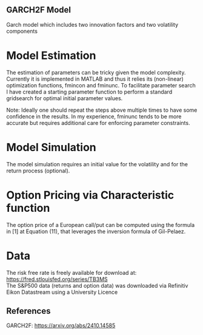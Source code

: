 ## GARCH2F Model 

Garch model which includes two innovation factors and two volatility components

# Model Estimation  

The estimation of parameters can be tricky given the model complexity. Currently it is implemented in MATLAB and thus it relies its (non-linear) optimization functions, fmincon and fminunc. To facilitate parameter search I have created a starting parameter function to perform a standard gridsearch for optimal initial parameter values.

Note: Ideally one should repeat the steps above multiple times to have some confidence in the results. 
In my experience, fminunc tends to be more accurate but requires additional care for enforcing parameter constraints. 

# Model Simulation  

The model simulation requires an initial value for the volatility and for the return process (optional).

# Option Pricing via Characteristic function

The option price of a European call/put can be computed using the formula in [1] at Equation (11), that leverages the inversion formula of Gil-Pelaez.

# Data

The risk free rate is freely available for download at: https://fred.stlouisfed.org/series/TB3MS \
The S&P500 data (returns and option data) was downloaded via Refinitiv Eikon Datastream using a University Licence

 ## References
 GARCH2F: https://arxiv.org/abs/2410.14585


